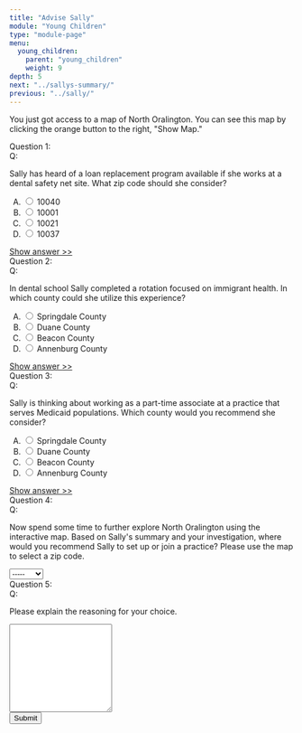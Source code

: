 ```yaml
---
title: "Advise Sally"
module: "Young Children"
type: "module-page"
menu:
  young_children:
    parent: "young_children"
    weight: 9
depth: 5
next: "../sallys-summary/"
previous: "../sally/"
---
```

<form method="post" action="."><div class="pageblock hide-feedback">


<div class='question'><p>You just got access to a map of North Oralington. You can see this map by clicking the orange button to the right, "Show Map."</p></div>




  


<div class="cases"><div class="casetitle">Question 1:</div><div class="casecontent"><div class="casequestion"><div class="casequestion-text clearfix"><div class="q-mod5">Q:</div><div class="question-text"><p>Sally has heard of a loan replacement program available if she works at a dental safety net site. What zip code should she consider?</p></div></div><ol class="caseanswercontainer" type="A"><li class=""><label><input name="question93" value="10040"
                           type="radio">
                    10040
                </label></li><li class=""><label><input name="question93" value="10001"
                           type="radio">
                    10001
                </label></li><li class=""><label><input name="question93" value="10021"
                           type="radio">
                    10021
                </label></li><li class=""><label><input name="question93" value="10037"
                           type="radio">
                    10037
                </label></li></ol></div><div class="casesanswerdisplay"><a href="#q93" class="moretoggle">Show answer &gt;&gt;</a><div id="q93" class="toggleable" style="display: none"><p><i>The correct answer is A:</i><div class="casequestionexplanation"></div></p></div></div></div></div>

  


<div class="cases"><div class="casetitle">Question 2:</div><div class="casecontent"><div class="casequestion"><div class="casequestion-text clearfix"><div class="q-mod5">Q:</div><div class="question-text"><p>In dental school Sally completed a rotation focused on immigrant health. In which county could she utilize this experience?</p></div></div><ol class="caseanswercontainer" type="A"><li class=""><label><input name="question94" value="Springdale County"
                           type="radio">
                    Springdale County
                </label></li><li class=""><label><input name="question94" value="Duane County"
                           type="radio">
                    Duane County
                </label></li><li class=""><label><input name="question94" value="Beacon County"
                           type="radio">
                    Beacon County
                </label></li><li class=""><label><input name="question94" value="Annenburg County"
                           type="radio">
                    Annenburg County
                </label></li></ol></div><div class="casesanswerdisplay"><a href="#q94" class="moretoggle">Show answer &gt;&gt;</a><div id="q94" class="toggleable" style="display: none"><p><i>The correct answer is A:</i><div class="casequestionexplanation"></div></p></div></div></div></div>

  


<div class="cases"><div class="casetitle">Question 3:</div><div class="casecontent"><div class="casequestion"><div class="casequestion-text clearfix"><div class="q-mod5">Q:</div><div class="question-text"><p>Sally is thinking about working as a part-time associate at a practice that serves Medicaid populations.  Which county would you recommend she consider?</p></div></div><ol class="caseanswercontainer" type="A"><li class=""><label><input name="question95" value="Springdale County"
                           type="radio">
                    Springdale County
                </label></li><li class=""><label><input name="question95" value="Duane County"
                           type="radio">
                    Duane County
                </label></li><li class=""><label><input name="question95" value="Beacon County"
                           type="radio">
                    Beacon County
                </label></li><li class=""><label><input name="question95" value="Annenburg County"
                           type="radio">
                    Annenburg County
                </label></li></ol></div><div class="casesanswerdisplay"><a href="#q95" class="moretoggle">Show answer &gt;&gt;</a><div id="q95" class="toggleable" style="display: none"><p><i>The correct answer is A:</i><div class="casequestionexplanation"></div></p></div></div></div></div>

  


<div class="cases"><div class="casetitle">Question 4:</div><div class="casecontent"><div class="casequestion"><div class="casequestion-text clearfix"><div class="q-mod5">Q:</div><div class="question-text"><p>Now spend some time to further explore North Oralington using the interactive map. Based on Sally's summary and your investigation, where would you recommend Sally to set up or join a practice? Please use the map to select a zip code.</p></div></div><select name="pageblock-127-question96"><option value="-----"
    >-----</option><option value="10001"
    >10001</option><option value="10002"
    >10002</option><option value="10003"
    >10003</option><option value="10004"
    >10004</option><option value="10005"
    >10005</option><option value="10006"
    >10006</option><option value="10007"
    >10007</option><option value="10008"
    >10008</option><option value="10009"
    >10009</option><option value="10010"
    >10010</option><option value="10011"
    >10011</option><option value="10012"
    >10012</option><option value="10013"
    >10013</option><option value="10014"
    >10014</option><option value="10015"
    >10015</option><option value="10016"
    >10016</option><option value="10017"
    >10017</option><option value="10018"
    >10018</option><option value="10019"
    >10019</option><option value="10020"
    >10020</option><option value="10021"
    >10021</option><option value="10022"
    >10022</option><option value="10023"
    >10023</option><option value="10024"
    >10024</option><option value="10025"
    >10025</option><option value="10026"
    >10026</option><option value="10027"
    >10027</option><option value="10028"
    >10028</option><option value="10029"
    >10029</option><option value="10030"
    >10030</option><option value="10031"
    >10031</option><option value="10032"
    >10032</option><option value="10033"
    >10033</option><option value="10034"
    >10034</option><option value="10035"
    >10035</option><option value="10036"
    >10036</option><option value="10037"
    >10037</option><option value="10038"
    >10038</option><option value="10039"
    >10039</option><option value="10040"
    >10040</option><option value="10041"
    >10041</option><option value="10042"
    >10042</option><option value="10043"
    >10043</option><option value="10044"
    >10044</option><option value="10045"
    >10045</option><option value="10046"
    >10046</option><option value="10047"
    >10047</option><option value="10048"
    >10048</option><option value="10049"
    >10049</option></select></div></div></div>

  


<div class="cases"><div class="casetitle">Question 5:</div><div class="casecontent"><div class="casequestion"><div class="casequestion-text clearfix"><div class="q-mod5">Q:</div><div class="question-text"><p>Please explain the reasoning for your choice.</p></div></div><textarea rows="10" name="question97" class="form-control"></textarea></div></div></div>



  <script src="/media/quizblock/js/quizshow.js"></script>



</div><div class="submit-container"><input class="btn btn-info btn-submit-section" type="submit" value="Submit" /></div></form>